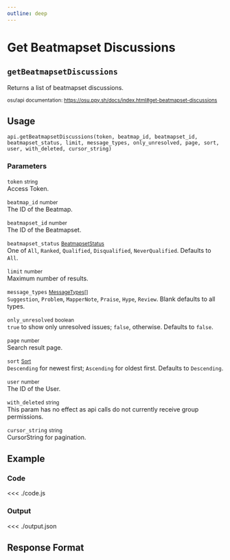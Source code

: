 ```yaml
---
outline: deep
---
```


# Get Beatmapset Discussions <Badge type="info" text="GET"/>

## `getBeatmapsetDiscussions`

Returns a list of beatmapset discussions.

<small>osu!api documentation: https://osu.ppy.sh/docs/index.html#get-beatmapset-discussions</small>

## Usage

`api.getBeatmapsetDiscussions(token, beatmap_id, beatmapset_id, beatmapset_status, limit, message_types, only_unresolved, page, sort, user, with_deleted, cursor_string)`

### Parameters

`token` <small>string</small><br>
Access Token.

`beatmap_id` <small>number</small> <Badge type="tip" text="optional" /><br>
The ID of the Beatmap.

`beatmapset_id` <small>number</small> <Badge type="tip" text="optional" /><br>
The ID of the Beatmapset.

`beatmapset_status` <small>[BeatmapsetStatus](../../types/beatmapset-status)</small> <Badge type="tip" text="optional" /><br>
One of `All`, `Ranked`, `Qualified`, `Disqualified`, `NeverQualified`. Defaults to `All`.

`limit` <small>number</small> <Badge type="tip" text="optional" /><br>
Maximum number of results.

`message_types` <small>[MessageTypes](../../types/message-types)[]</small> <Badge type="tip" text="optional" /><br>
`Suggestion`, `Problem`, `MapperNote`, `Praise`, `Hype`, `Review`. Blank defaults to all types.

`only_unresolved` <small>boolean</small> <Badge type="tip" text="optional" /><br>
`true` to show only unresolved issues; `false`, otherwise. Defaults to `false`.

`page` <small>number</small> <Badge type="tip" text="optional" /><br>
Search result page.

`sort` <small>[Sort](../../types/sort)</small> <Badge type="tip" text="optional" /><br>
`Descending` for newest first; `Ascending` for oldest first. Defaults to `Descending`.

`user` <small>number</small> <Badge type="tip" text="optional" /><br>
The ID of the User.

`with_deleted` <small>string</small> <Badge type="tip" text="optional" /><br>
This param has no effect as api calls do not currently receive group permissions.

`cursor_string` <small>string</small> <Badge type="tip" text="optional" /><br>
CursorString for pagination.

## Example

### Code
<<< ./code.js

### Output
<<< ./output.json

## Response Format

<!--@include: ./response.md-->